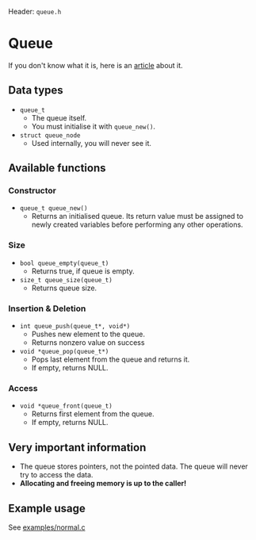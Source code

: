 Header: `queue.h`

# Queue
If you don't know what it is, here is an [article](https://en.wikipedia.org/wiki/Queue_(abstract_data_type)) about it.


## Data types


* `queue_t`
  * The queue itself.
  * You must initialise it with `queue_new()`.
* `struct queue_node`
  * Used internally, you will never see it.


## Available functions

### Constructor
* `queue_t queue_new()`
  * Returns an initialised queue. Its return value must be assigned to newly created variables before performing any other operations.


### Size
* `bool queue_empty(queue_t)`
  * Returns true, if queue is empty.
* `size_t queue_size(queue_t)`
  * Returns queue size.


### Insertion & Deletion
* `int queue_push(queue_t*, void*)`
  * Pushes new element to the queue.
  * Returns nonzero value on success
* `void *queue_pop(queue_t*)`
  * Pops last element from the queue and returns it.
  * If empty, returns NULL.


### Access
* `void *queue_front(queue_t)`
  * Returns first element from the queue.
  * If empty, returns NULL.


## Very important information

- The queue stores pointers, not the pointed data. The queue will never try to access the data.
- **Allocating and freeing memory is up to the caller!**


## Example usage

See [examples/normal.c](/examples/normal.c)
